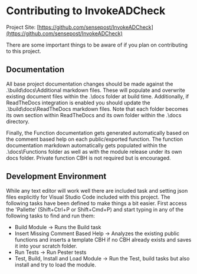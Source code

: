 # Contributing to InvokeADCheck

Project Site: [https://github.com/sensepost/InvokeADCheck](https://github.com/sensepost/InvokeADCheck)

There are some important things to be aware of if you plan on contributing to this project.

## Documentation
All base project documentation changes should be made against the .\build\docs\Additional markdown files. These will populate and overwrite existing document files within the .\docs folder at build time. Additionally, if ReadTheDocs integration is enabled you should update the .\build\docs\ReadTheDocs markdown files. Note that each folder becomes its own section within ReadTheDocs and its own folder within the .\docs directory.

Finally, the Function documentation gets generated automatically based on the comment based help on each public/exported function. The function documentation markdown automatically gets populated within the .\docs\Functions folder as well as with the module release under its own docs folder. Private function CBH is not required but is encouraged.

## Development Environment
While any text editor will work well there are included task and setting json files explicitly for Visual Studio Code included with this project. The following tasks have been defined to make things a bit easier. First access the 'Pallette' (Shift+Ctrl+P or Shift+Cmd+P)  and start typing in any of the following tasks to find and run them:

- Build Module -> Runs the Build task
- Insert Missing Comment Based Help -> Analyzes the existing public functions and inserts a template CBH if no CBH already exists and saves it into your scratch folder.
- Run Tests -> Run Pester tests
- Test, Build, Install and Load Module -> Run the Test, build tasks but also install and try to load the module.

